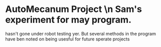 # AutoMecanum Project \n Sam's experiment for may program.
hasn't gone under robot testing yer. But several methods in the program have ben noted on being usesful for future sperate projects

